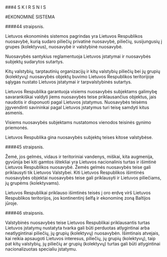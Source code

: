 ###4 S K I R S N I S

#EKONOMINĖ SISTEMA

####44 straipsnis.

Lietuvos ekonominės sistemos pagrindas yra Lietuvos Respublikos nuosavybė, kurią sudaro piliečių privatinė nuosavybė, piliečių, susijungusių į grupes (kolektyvus), nuosavybė ir valstybinė nuosavybė.

Nuosavybės santykius reglamentuoja Lietuvos įstatymai ir nuosavybės subjektų sudarytos sutartys.

Kitų valstybių, tarptautinių organizacijų ir kitų valstybių piliečių bei jų grupių (kolektyvų) nuosavybės objektų buvimo Lietuvos Respublikos teritorijoje sąlygas nustato Lietuvos įstatymai ir tarpvalstybinės sutartys.

Lietuvos Respublika garantuoja visiems nuosavybės subjektams galimybę savarankiškai valdyti jiems nuosavybės teise priklausančius objektus, jais naudotis ir disponuoti pagal Lietuvos įstatymus. Nuosavybės teisėms įgyvendinti savininkai pagal Lietuvos įstatymus turi teisę samdyti kitus asmenis.

Visiems nuosavybės subjektams nustatomos vienodos teisinės gynimo priemonės.

Lietuvos Respublika gina nuosavybės subjektų teises kitose valstybėse.

####45 straipsnis.

Žemė, jos gelmės, vidaus ir teritoriniai vandenys, miškai, kita augmenija, gyvūnija bei kiti gamtos ištekliai yra Lietuvos nacionalinis turtas ir išimtinė Lietuvos Respublikos nuosavybė. Žemės gelmės nuosavybės teise gali priklausyti tik Lietuvos Valstybei. Kiti Lietuvos Respublikos išimtinės nuosavybės objektai nuosavybės teise gali priklausyti ir Lietuvos piliečiams, jų grupėms (kolektyvams).

Lietuvos Respublikai priklauso išimtinės teisės į oro erdvę virš Lietuvos Respublikos teritorijos, jos kontinentinį šelfą ir ekonominę zoną Baltijos jūroje.

####46 straipsnis.

Valstybinės nuosavybės teise Lietuvos Respublikai priklausantis turtas Lietuvos įstatymų nustatyta tvarka gali būti perduotas atlygintinai arba neatlygintinai piliečių, jų grupių (kolektyvų) nuosavybėn.
Išimtinais atvejais, kai reikia apsaugoti Lietuvos interesus, piliečių, jų grupių (kolektyvų), taip pat kitų valstybių, jų piliečių ar grupių (kolektyvų) turtas gali būti atlygintinai nacionalizuotas specialiu įstatymu.
